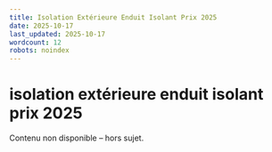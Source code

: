 ```yaml
---
title: Isolation Extérieure Enduit Isolant Prix 2025
date: 2025-10-17
last_updated: 2025-10-17
wordcount: 12
robots: noindex
---
```


# isolation extérieure enduit isolant prix 2025

Contenu non disponible – hors sujet.